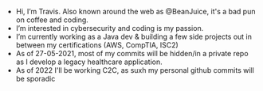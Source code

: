 - Hi, I’m Travis. Also known around the web as @BeanJuice, it's a bad pun on coffee and coding.
- I’m interested in cybersecurity and coding is my passion.
- I’m currently working as a Java dev & building a few side projects out in between my certifications (AWS, CompTIA, ISC2)
- As of 27-05-2021, most of my commits will be hidden/in a private repo as I develop a legacy healthcare application.
- As of 2022 I'll be working C2C, as suxh my personal github commits will be sporadic
<!---
BeanJuice/BeanJuice is a ✨ special ✨ repository because its `README.md` (this file) appears on your GitHub profile.
You can click the Preview link to take a look at your changes.
--->
